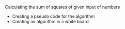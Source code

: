 Calculating the sum of squares of given input of numbers
   - Creating a pseudo code for the algorithm
   - Creating an algorithm in a white board
